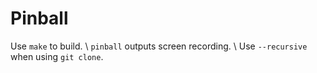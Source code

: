 # Pinball 
Use `make` to build. \\
`pinball` outputs screen recording. \\
Use `--recursive` when using `git clone`.
